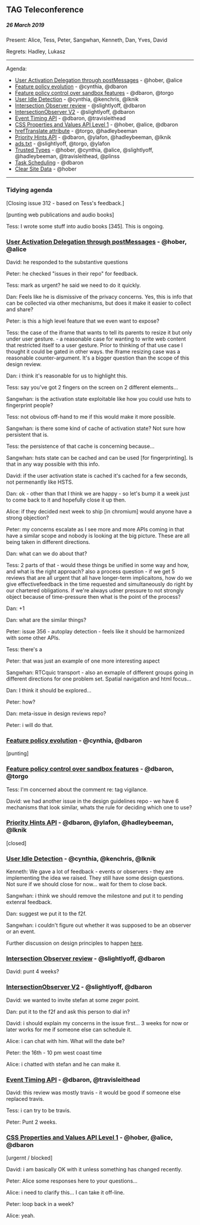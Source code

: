 ﻿## TAG Teleconference
##### 26 March 2019

Present: Alice, Tess, Peter, Sangwhan, Kenneth, Dan, Yves, David

Regrets: Hadley, Lukasz

---

Agenda:

* [User Activation Delegation through postMessages](https://github.com/w3ctag/design-reviews/issues/347) - @hober, @alice
* [Feature policy evolution](https://github.com/w3ctag/design-reviews/issues/341) - @cynthia, @dbaron
* [Feature policy control over sandbox features](https://github.com/w3ctag/design-reviews/issues/339) - @dbaron, @torgo
* [User Idle Detection](https://github.com/w3ctag/design-reviews/issues/336) - @cynthia, @kenchris, @lknik
* [Intersection Observer review](https://github.com/w3ctag/design-reviews/issues/197) - @slightlyoff, @dbaron
* [IntersectionObserver V2](https://github.com/w3ctag/design-reviews/issues/328) - @slightlyoff, @dbaron
* [Event Timing API](https://github.com/w3ctag/design-reviews/issues/324) - @dbaron, @travisleithead
* [CSS Properties and Values API Level 1](https://github.com/w3ctag/design-reviews/issues/318) - @hober, @alice, @dbaron
* [hrefTranslate attribute](https://github.com/w3ctag/design-reviews/issues/301) - @torgo, @hadleybeeman
* [Priority Hints API](https://github.com/w3ctag/design-reviews/issues/241) - @dbaron, @ylafon, @hadleybeeman, @lknik
* [ads.txt](https://github.com/w3ctag/design-reviews/issues/201) - @slightlyoff, @torgo, @ylafon
* [Trusted Types](https://github.com/w3ctag/design-reviews/issues/198) - @hober, @cynthia, @alice, @slightlyoff, @hadleybeeman, @travisleithead, @plinss
* [Task Scheduling](https://github.com/w3ctag/design-reviews/issues/72) - @dbaron
* [Clear Site Data](https://github.com/w3ctag/design-reviews/issues/62) - @hober

---

### Tidying agenda

[Closing issue 312 - based on Tess's feedback.]

[punting web publications and audio books]

Tess: I wrote some stuff into audio books [345]. This is ongoing.

### [User Activation Delegation through postMessages](https://github.com/w3ctag/design-reviews/issues/347) - @hober, @alice

David: he responded to the substantive questions

Peter: he checked "issues in their repo" for feedback.

Tess: mark as urgent? he said we need to do it quickly.

Dan: Feels like he is dismissive of the privacy concerns. Yes, this is info that can be collected via other mechanisms, but does it make it easier to collect and share?

Peter: is this a high level feature that we even want to expose?

Tess: the case of the iframe that wants to tell its parents to resize it but only under user gesture. - a reasonable case for wanting to write web content that restricted itself to a user gesture.  Prior to thinking of that use case I thought it could be gated in other ways. the iframe resizing case was a reasonable counter-argument.  It's a bigger question than the scope of this design review.

Dan: i think it's reasonable for us to highlight this.

Tess: say you've got 2 fingers on the screen on 2 different elements... 

Sangwhan: is the activation state exploitable like how you could use hsts to fingerprint people?

Tess: not obvious off-hand to me if this would make it more possible.

Sangwhan: is there some kind of cache of activation state? Not sure how persistent that is. 

Tess: the persistence of that cache is concerning because...

Sangwhan: hsts state can be cached and can be used [for fingerprinting]. Is that in any way possible with this info.

David: if the user activation state is cached it's cached for a few seconds, not permenantly like HSTS.

Dan: ok - other than that I think we are happy - so let's bump it a week just to come back to it and hopefully close it up then.

Alice: if they decided next week to ship [in chromium] would anyone have a strong objection?

Peter: my concerns escalate as I see more and more APIs coming in that have a similar scope and nobody is looking at the big picture. These are all being taken in different directions.

Dan: what can we do about that?

Tess: 2 parts of that - would these things be unified in some way and how, and what is the right approach? also a process question - if we get 5 reviews that are all urgent that all have longer-term implicaitons, how do we give effectivefeedback in the time requested and simultaneously do right by our chartered obligations. if we're always udner pressure to not strongly object because of time-pressure then what is the point of the process?

Dan: +1

Dan: what are the similar things?

Peter: issue 356 - autoplay detection - feels like it should be harmonized with some other APIs.

Tess: there's a 

Peter: that was just an example of one more interesting aspect

Sangwhan: RTCquic transport - also an exmaple of different groups going in different directions for one problem set. Spatial navigation and html focus... 

Dan: I think it should be explored...

Peter: how? 

Dan: meta-issue in design reviews repo?

Peter: i will do that.


### [Feature policy evolution](https://github.com/w3ctag/design-reviews/issues/341) - @cynthia, @dbaron

[punting]

### [Feature policy control over sandbox features](https://github.com/w3ctag/design-reviews/issues/339) - @dbaron, @torgo

Tess: I'm concerned about the comment re: tag vigilance.

David: we had another issue in the design guidelines repo - we have 6 mechanisms that look similar, whats the rule for deciding which one to use?

### [Priority Hints API](https://github.com/w3ctag/design-reviews/issues/241) - @dbaron, @ylafon, @hadleybeeman, @lknik

[closed]

### [User Idle Detection](https://github.com/w3ctag/design-reviews/issues/336) - @cynthia, @kenchris, @lknik

Kenneth: We gave a lot of feedback - events or observers - they are implementing the idea we raised. They still have some design questions. Not sure if we should close for now... wait for them to close back.

Sangwhan: i think we should remove the milestone and put it to pending extenral feedback.

Dan: suggest we put it to the f2f.

Sangwhan: i couldn't figure out whether it was supposed to be an observer or an event.

Further discussion on design principles to happen [here](https://github.com/w3ctag/design-principles/issues/127).

### [Intersection Observer review](https://github.com/w3ctag/design-reviews/issues/197) - @slightlyoff, @dbaron

David: punt 4 weeks?

### [IntersectionObserver V2](https://github.com/w3ctag/design-reviews/issues/328) - @slightlyoff, @dbaron

David: we wanted to invite stefan at some zeger point.

Dan: put it to the f2f and ask this person to dial in?

David: i should explain my concerns in the issue first...  3 weeks for now or later works for me if someone else can schedule it.

Alice: i can chat with him. What will the date be?

Peter: the 16th - 10 pm west coast time

Alice: i chatted with stefan and he can make it. 

### [Event Timing API](https://github.com/w3ctag/design-reviews/issues/324) - @dbaron, @travisleithead

David: this review was mostly travis - it would be good if someone else replaced travis.

Tess: i can try to be travis.

Peter: Punt 2 weeks.

### [CSS Properties and Values API Level 1](https://github.com/w3ctag/design-reviews/issues/318) - @hober, @alice, @dbaron

[urgernt / blocked]

David: i am basically OK with it unless something has changed recently.

Peter: Alice some responses here to your questions...

Alice: i need to clarify this...  I can take it off-line.  

Peter: loop back in a week?

Alice: yeah.


